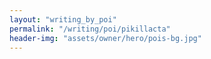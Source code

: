 ```yaml
---
layout: "writing_by_poi"
permalink: "/writing/poi/pikillacta"
header-img: "assets/owner/hero/pois-bg.jpg"
---
```

